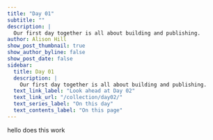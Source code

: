 ```yaml
---
title: "Day 01"
subtitle: ""
description: |
  Our first day together is all about building and publishing.
author: Alison Hill
show_post_thumbnail: true
show_author_byline: false
show_post_date: false
sidebar:
  title: Day 01 
  description: |
    Our first day together is all about building and publishing.
  text_link_label: "Look ahead at Day 02"
  text_link_url: "/collection/day02/"
  text_series_label: "On this day" 
  text_contents_label: "On this page" 
---
```



hello does this work
